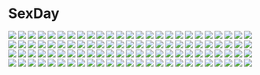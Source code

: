 # SexDay
![](https://konachan.com/image/f08e88808cb29b8440b066480e7a2c13/Konachan.com%20-%2051153%20anus%20ass%20bikini%20blue_hair%20erect_nipples%20pussy%20short_hair%20swimsuit%20tagme%20tan_lines.jpg)
![](https://konachan.com/image/fc1efcca97fd99e7981c9f1e73c9e74d/Konachan.com%20-%2012270%20hachimitsu_to_clover%20hanamoto_hagumi%20morita_shinobu.jpg)
![](https://konachan.com/image/3524168b51fb35ed230e458d7c2ad66a/Konachan.com%20-%2019002%20disgaea%20etna%20flonne%20laharl%20pointed_ears.jpg)
![](https://konachan.com/image/36313c21191523b2fc2b2abe350f82b0/Konachan.com%20-%20298451%202girls%20ana_coppola%20black_hair%20cropped%20glasses%20green_hair%20kiss%20kneehighs%20kozue_akari%20long_hair%20short_hair%20skirt%20skirt_lift%20socks%20white%20yuri.jpg)
![](https://konachan.com/image/dfaa3fe8141fe8584b33865059c91ad9/Konachan.com%20-%2091820%20christmas%20dress%20kan_satomi%20original%20panties%20red_eyes%20underwear.jpg)
![](https://konachan.com/jpeg/a4838476bf4211b651f5c9cbe8f1c475/Konachan.com%20-%20134243%20blonde_hair%20cafe_sourire%20drink%20eretto%20food%20gayarou%20mizushima_kasumi%20mizushima_serika%20natsume_eri%20ogiwara_kyouko%20pink_hair%20purple_hair.jpg)
![](https://konachan.com/image/6774433e6ce6c1756defdf5045fe91fb/Konachan.com%20-%20134728%20animal_ears%20binsen%20breasts%20cleavage%20glasses%20gloves%20nanako_%28ganesagi%29%20original%20tail%20yellow_eyes.jpg)
![](https://konachan.com/image/b44a253e907ce894b4d8552454208665/Konachan.com%20-%20251992%20araragi_koyomi%20bakemonogatari%20blonde_hair%20blush%20dress%20loli%20long_hair%20male%20niigaki_kazunari%20oshino_shinobu%20scan%20school_uniform%20yellow_eyes.jpg)
![](https://konachan.com/image/5f090a092974a1239659564099a65c38/Konachan.com%20-%20245295%20black_hair%20flowers%20forest%20grass%20headphones%20long_hair%20nagakura_%28seven_walkers%29%20original%20skirt%20tree%20water.jpg)
![](https://konachan.com/image/770da1e3a470248347bce0ebfaa260c2/Konachan.com%20-%2071941%20dragon%20loli%20nigihayami_kohakunushi%20ogino_chihiro%20sen_to_chihiro_no_kamikakushi.jpg)
![](https://konachan.com/image/22689c453caff3489b72735d735f84ba/Konachan.com%20-%20305323%20flat_chest%20fujifuji924%20gray_hair%20kokkoro%20magic%20pointed_ears%20princess_connect%21%20purple_eyes%20spear%20weapon.jpg)
![](https://konachan.com/image/609811fecee748879e424acdb2c2b13e/Konachan.com%20-%20131457%20blonde_hair%20chibi%20green_eyes%20green_hair%20hat%20kochiya_sanae%20long_hair%20machily%20miko%20moriya_suwako%20purple_hair%20red_eyes%20rope%20touhou%20yasaka_kanako.jpg)
![](https://konachan.com/image/d07bb4f101b6a51ddbb141f0e7ae6757/Konachan.com%20-%20158291%20clouds%20ribbons%20sakashima_yumewo%20scenic%20school_uniform%20short_hair%20sky%20suzumiya_haruhi%20suzumiya_haruhi_no_yuutsu%20uniform.jpg)
![](https://konachan.com/jpeg/893c9fb400249039ac78e26a503152af/Konachan.com%20-%20265852%20bed%20blush%20bra%20breasts%20game_cg%20long_hair%20navel%20nipples%20open_shirt%20panties%20pink_hair%20ponytail%20praline%20purple_eyes%20ribbons%20sayori%20skirt%20tie%20underwear.jpg)
![](https://konachan.com/image/d9ad8deedd65a8dfdd5b9bddaefb5713/Konachan.com%20-%20203477%20blush%20breast_hold%20breasts%20cleavage%20fujimi_suzu%20headphones%20nitroplus%20nude%20onsen%20sawwei005%20sonico%20super_sonico%20towel%20watanuki_fuuri%20water.jpg)
![](https://konachan.com/image/a742a5d2abf79eee706225631edf790d/Konachan.com%20-%20145875%20kore_wa_zombie_desu_ka%3F%20sarasvati.jpg)
![](https://konachan.com/jpeg/e453f023968e3ea225fd0c926498ff78/Konachan.com%20-%2076141%20alcot%20crying%20game_cg%20irina_vladimirovna_putina%20long_hair%20nimura_yuushi%20osananajimi_wa_daitouryou%20ponytail%20ribbons%20white_hair.jpg)
![](https://konachan.com/image/09737099254a05cd1b5ee9dab5bf4456/Konachan.com%20-%2020948%20al_azif%20demonbane%20deus_machina_demonbane.jpg)
![](https://konachan.com/image/515eca5038a37f20425e5fe18935cc8e/Konachan.com%20-%2049054%20aqua_eyes%20aqua_hair%20cameltoe%20luminous_arc%20luna%20nakano_sora%20nipples%20panties%20see_through%20thighhighs%20topless%20underwear.jpg)
![](https://konachan.com/image/e86b8d742cdc875833f8ff4e402263ae/Konachan.com%20-%20133786%20demon%20horns%20pupps%20thighhighs%20white_hair%20wings%20yellow_eyes%20yu-gi-oh.jpg)
![](https://konachan.com/image/3839ab102bbaa2af2bd7b8809fbef612/Konachan.com%20-%20303896%202girls%20blue_eyes%20blue_hair%20blush%20bow%20cirno%20daiyousei%20dress%20fairy%20flowers%20food%20green_eyes%20green_hair%20hug%20ponytail%20popsicle%20rokusai%20touhou%20water%20wings.jpg)
![](https://konachan.com/jpeg/cdd1facc7be077d3e5dbca3915343552/Konachan.com%20-%20131388%20bikini%20black_hair%20dracu-riot%21%20game_cg%20mera_azusa%20muririn%20swimsuit%20wet%20yuzusoft.jpg)
![](https://konachan.com/jpeg/ef88b8fab7befc3f6bfe2125e6898477/Konachan.com%20-%20106793%202girls%20400%20blonde_hair%20blue_eyes%20breast_grab%20breasts%20fingering%20game_cg%20masturbation%20nipples%20panties%20pink_hair%20pussy_juice%20underwear%20yellow_eyes%20yuri.jpg)
![](https://konachan.com/image/3f6d373bec8130c01cebdb8ce16e61ea/Konachan.com%20-%2018897%20artoria_pendragon_%28all%29%20fate_%28series%29%20fate_stay_night%20saber.jpg)
![](https://konachan.com/jpeg/de5a6706387ffdd74f8c842ef4418064/Konachan.com%20-%20201766%20apple%20barefoot%20bow%20building%20city%20clouds%20dress%20fang%20food%20fruit%20landscape%20original%20psyche3313%20rooftop%20scenic%20sky%20tail%20wings%20wristwear%20yellow_eyes.jpg)
![](https://konachan.com/image/56e2521382ff54395ddca437acad98ad/Konachan.com%20-%2083681%20guitar%20hariko%20hatsune_miku%20instrument%20thighhighs%20twintails%20vocaloid.jpg)
![](https://konachan.com/jpeg/5df43a842d6dd2fe58b88b1d5c8ea730/Konachan.com%20-%20301061%20anthropomorphism%20azur_lane%20enterprise_%28azur_lane%29%20food%20fruit%20lucknight%20nipples%20nude%20pussy%20thighhighs%20uncensored%20wet.jpg)
![](https://konachan.com/image/a4187221b223fd5ceb438796b9dbd0fe/Konachan.com%20-%20252996%20animal_ears%20anus%20ass%20breasts%20ebi_193%20fang%20nipples%20nude%20pussy%20red_eyes%20short_hair%20tail%20thighhighs%20touhou%20uncensored%20white_hair%20wolfgirl.jpg)
![](https://konachan.com/image/6f4d96730215244f4fe6d622ec3d8f56/Konachan.com%20-%2075429%20akatsuki_no_goei%20apron%20game_cg%20knife%20long_hair%20nikaidoh_aya%20red_hair%20syangrila%20tomose_shunsaku.jpg)
![](https://konachan.com/jpeg/6eda3ca997710ac0fb6bf5b7ee76bdcc/Konachan.com%20-%20151130%20animal_ears%20blonde_hair%20blue_eyes%20breasts%20cleavage%20elbow_gloves%20gloves%20shorts%20thighhighs%20white.jpg)
![](https://konachan.com/image/7da5221ceefed2eb0373150b6e890a15/Konachan.com%20-%20229549%20kyokaz%20rin_%28shelter%29%20shelter.jpg)
![](https://konachan.com/jpeg/087623bf70ea2c932d1d09236f3e0afc/Konachan.com%20-%20307656%20anthropomorphism%20ass%20azuma_%28azur_lane%29%20azur_lane%20blue_hair%20blush%20breasts%20brown_eyes%20cleavage%20dress%20gloves%20hbb%20long_hair%20torn_clothes%20white.jpg)
![](https://konachan.com/image/b915cc148d183f6af790027e58e70aba/Konachan.com%20-%20161556%20animal_ears%20ass%20breasts%20bunny_ears%20bunnygirl%20cameltoe%20long_hair%20nipples%20no_bra%20open_shirt%20panties%20purple_eyes%20purple_hair%20thighhighs%20touhou%20underwear.jpg)
![](https://konachan.com/image/d4f6c790bcbff48cc78bcb31ee50221b/Konachan.com%20-%2034265%20clannad%20fujibayashi_kyou%20fujibayashi_ryou%20furukawa_nagisa%20group%20ichinose_kotomi%20key%20scan%20twins.jpg)
![](https://konachan.com/image/44a81310af33913cafa4a2607a85e720/Konachan.com%20-%20113984%202girls%20breasts%20menkui%21%20nipples%20nopan%20open_shirt%20panties%20tagme_%28character%29%20thighhighs%20underwear%20white.jpg)
![](https://konachan.com/image/06bab021d708f00c2ffe44d790beef6a/Konachan.com%20-%20254559%20black_hair%20grass%20jpeg_artifacts%20original%20scenic%20school_uniform%20short_hair%20signed%20skirt%20stairs%20ukumo_uichi%20umbrella%20water.jpg)
![](https://konachan.com/jpeg/1659e96f33ac54c5a9312b984d4cf412/Konachan.com%20-%20253453%20blonde_hair%20blush%20breasts%20close%20erect_nipples%20game_cg%20green_eyes%20gym_uniform%20navel%20no_bra%20oozora_itsuki%20short_hair%20underboob%20wet%20yuuri_shachi.jpg)
![](https://konachan.com/image/d1f44a4456de1cd69520dafee3b9afd5/Konachan.com%20-%20205698%20dille_blood%20dlsite.com%20original%20refeia.jpg)
![](https://konachan.com/jpeg/a3bb55de15cbc0774673a6cd4dd0c2ed/Konachan.com%20-%2020450%20bandage%20desert%20koiwai_yotsuba%20polychromatic%20sketch%20yotsubato%21.jpg)
![](https://konachan.com/image/f08291bdea2a0abdea77bb1f16129057/Konachan.com%20-%20178870%20blood%20breasts%20cleavage%20c.z.%20fang%20original%20petals%20pixiv_fantasia%20wings%20yellow_eyes.jpg)
![](https://konachan.com/image/602584a9771b5f3328458a6b251302b3/Konachan.com%20-%20238208%20aliasing%20animal%20bell%20black_hair%20blush%20bow%20breasts%20cat%20catgirl%20cleavage%20crown%20long_hair%20original%20petals%20red_eyes%20ribbons%20tail%20thighhighs%20yukata.jpg)
![](https://konachan.com/image/dc55077565f266270b603d6b95845425/Konachan.com%20-%20180411%20blonde_hair%20blue_eyes%20blue_hair%20breasts%20cleavage%20green_eyes%20hat%20horns%20ibuki_suika%20pink_hair%20purple_eyes%20red_eyes%20touhou%20weapon%20white_hair%20wolfgirl.jpg)
![](https://konachan.com/jpeg/3a4dbb6ad562c3f6fde4b3c3fa3f49a5/Konachan.com%20-%2041320%20hanyuu%20headphones%20higurashi_no_naku_koro_ni%20purple%20vector.jpg)
![](https://konachan.com/jpeg/de51a253a6d9cc120930c8006a2e4318/Konachan.com%20-%2043898%20breasts%20censored%20kafu%20mabinogi%20nao%20nopan%20penis%20sex.jpg)
![](https://konachan.com/jpeg/d68a32b5cc314e1323af582677bf1d7d/Konachan.com%20-%20164478%20bath%20breasts%20censored%20front_wing%20fumio%20game_cg%20gray_hair%20grisaia_no_kajitsu%20grisaia_no_rakuen%20kazami_kazuki%20nipples%20nude%20pussy%20water%20wet.jpg)
![](https://konachan.com/image/0be30dcbf4f5b15efa8c9902dbf4e966/Konachan.com%20-%205679%20disgaea%20etna%20laharl%20pointed_ears.jpg)
![](https://konachan.com/image/e62732c3d1b19cf7ee26a8420f558cdc/Konachan.com%20-%20114199%20deadman_wonderland%20green_eyes%20mask%20midou_azami%20red_hair.jpg)
![](https://konachan.com/image/2eb48c6a4ff8e830e333fb5a90293991/Konachan.com%20-%20277159%20amy30535%20animal_ears%20blonde_hair%20boots%20bra%20breasts%20cat_smile%20catgirl%20chibi%20cleavage%20green_eyes%20idolmaster%20navel%20short_hair%20skirt%20tail%20underwear%20white.jpg)
![](https://konachan.com/image/30f9cde5d81c65267f276cf3e40f1d13/Konachan.com%20-%2096686%20houmei%20shining_tears%20swimsuit%20taka_tony.jpg)
![](https://konachan.com/image/0376e173b693062b2a1f73387637884c/Konachan.com%20-%20224678%20blush%20breasts%20censored%20cum%20dress%20fellatio%20headdress%20heart%20kairos%2B%20long_hair%20navel%20nipples%20nopan%20penis%20pussy%20red_eyes%20stockings%20watermark%20wet%20wristwear.jpg)
![](https://konachan.com/jpeg/e15985a413fe0d8eca29c2af9a25d157/Konachan.com%20-%20211876%20anthropomorphism%20close%20kantai_collection%20kinugasa_%28kancolle%29%20ohiya%20skirt%20thighhighs%20zettai_ryouiki.jpg)
![](https://konachan.com/jpeg/138e7db6b766ab8018ae55e7c1b34bfd/Konachan.com%20-%20174342%202girls%20blonde_hair%20flandre_scarlet%20hat%20kneehighs%20purple_eyes%20purple_hair%20red_eyes%20remilia_scarlet%20short_hair%20tenhenoboru%20touhou%20vampire%20wings.jpg)
![](https://konachan.com/image/131812e2001d12fa385de1c905d14962/Konachan.com%20-%20133905%20bicolored_eyes%20blush%20breast_grab%20corona_timir%20einhart_stratos%20fujima_takuya%20group%20loli%20nude%20onsen%20rio_wezley%20sacred_heart%20sein%20yagami_hayate.jpg)
![](https://konachan.com/image/9879a979bfdc0898d26d86fdff5436f9/Konachan.com%20-%20134346%20blonde_hair%20blue_eyes%20brown_eyes%20earth%20glasses%20original%20planet%20ponytail%20school_uniform%20space%20tagme%20thighhighs%20tokumaro.jpg)
![](https://konachan.com/image/6978ae6dbdd6e990865336ce2ee66a22/Konachan.com%20-%20301443%20animal%20bicolored_eyes%20cat%20dress%20group%20long_hair%20original%20rasukii_%28pamiton%29%20thighhighs%20uniform%20waitress.jpg)
![](https://konachan.com/image/4e3617aa3d00c669dc54acde3534e088/Konachan.com%20-%2050176%20akiyama_mio%20hirasawa_yui%20k-on%21%20kotobuki_tsumugi%20tainaka_ritsu.jpg)
![](https://konachan.com/jpeg/00817d07cd965e5d50f94ab655b37bdf/Konachan.com%20-%20207873%20bed%20black_hair%20blush%20breasts%20brown_eyes%20caf%C3%A9_memoria%20cropped%20dress%20glasses%20long_hair%20nipples%20no_bra%20nopan%20open_shirt%20sakuraba_julia%20thighhighs.jpg)
![](https://konachan.com/image/81a637f8788622d407cd1e995653e059/Konachan.com%20-%20134850%20ass%20barefoot%20bed%20blush%20bow%20bra%20brown_eyes%20brown_hair%20headband%20idolmaster%20loli%20long_hair%20minase_iori%20nopan%20oyari_ashito%20ribbons%20scan%20underwear.jpg)
![](https://konachan.com/jpeg/7a39db910f2c34fcd0c739dfe8aa0533/Konachan.com%20-%20299649%20ass%20azur_lane%20blush%20breasts%20cleavage%20close%20gijang%20gray_hair%20headband%20long_hair%20pink_eyes%20skirt%20sword%20thighhighs%20upskirt%20weapon%20wristwear.jpg)
![](https://konachan.com/image/7a6f25ae98f287cb49aaf548f3ba914f/Konachan.com%20-%2058030%20black_rock_shooter%20kuroi_mato.jpg)
![](https://konachan.com/jpeg/6b002db295eb69cdfd6d6837a9c57c55/Konachan.com%20-%20301395%20anus%20blush%20breasts%20brown_eyes%20brown_hair%20gloves%20headdress%20kneehighs%20long_hair%20nijisanji%20nipples%20nun%20pussy_juice%20sister_cleaire%20spread_legs.jpg)
![](https://konachan.com/jpeg/7e1f3d99cca9c9501210382b647fc8c7/Konachan.com%20-%20192084%20animal_ears%20elise_wallenstein%20game_cg%20g.i.b._girls_in_black%20tenmaso%20whirlpool.jpg)
![](https://konachan.com/image/f6deb1c7ed38a2615e543a48538606c0/Konachan.com%20-%2083938%20blood%20boots%20brown_hair%20dress%20gray_hair%20group%20gun%20knife%20long_hair%20mecha_hisui%20melty_blood%20red_eyes%20ribbons%20wallachia%20weapon%20white_len%20yellow_eyes.jpg)
![](https://konachan.com/jpeg/8598dbff35c9e033d49c180d21bb5cf6/Konachan.com%20-%2029062%20ass%20frapowa%20ginga_nakajima%20mahou_shoujo_lyrical_nanoha%20mahou_shoujo_lyrical_nanoha_strikers%20purple_hair.jpg)
![](https://konachan.com/jpeg/d262c6220113e92f3c0d99f3dd911203/Konachan.com%20-%20177506%20abhar%20blonde_hair%20blue_eyes%20blush%20clouds%20game_cg%20hanami_mariya%20headphones%20microphone%20misaki_kurehito%20school_uniform%20short_hair%20sky.jpg)
![](https://konachan.com/image/3319004f42a3f6552f19b24f6d0dbb4f/Konachan.com%20-%2026878%20aika_s_granzchesta%20albert_pitt%20alice_carroll%20aria%20aria_pokoteng%20hime_m_granzchesta%20izumo_akatsuki%20mizunashi_akari.jpg)
![](https://konachan.com/image/12b66958738b2f7f270859b4a0f20ff6/Konachan.com%20-%2076668%20mahou_shoujo_lyrical_nanoha%20tagme%20takamachi_nanoha%20vector.jpg)
![](https://konachan.com/image/60190f23fe4e236a28fdd6f6e5e6e3ea/Konachan.com%20-%20302567%20bikini%20blush%20breast_hold%20breasts%20brown_eyes%20brown_hair%20cum%20idolmaster%20lolicept%20navel%20paizuri%20pubic_hair%20swimsuit%20totoki_airi%20twintails.jpg)
![](https://konachan.com/image/a221a9bd89876b3b7e9cc079731b4398/Konachan.com%20-%2036183%20tagme.jpg)
![](https://konachan.com/jpeg/dd1913f637b7ec8f06d211d381bca6b1/Konachan.com%20-%2031273%20cameltoe%20censored%20fellatio%20fingering%20game_cg%20lyrical_lyric%20marmalade%20mikeou.jpg)
![](https://konachan.com/image/641e08f692372f94078d6940e7d59b5a/Konachan.com%20-%2023594%20fate_%28series%29%20fate_stay_night%20rider%20takeuchi_takashi%20type-moon.jpg)
![](https://konachan.com/jpeg/6019d9de32deee4a2ed05ee636aedf5e/Konachan.com%20-%20218216%20blue_eyes%20blush%20game_cg%20ibuki_kohane%20madosoft%20panties%20red_hair%20school_uniform%20skirt%20syroh%20thighhighs%20underwear%20yakimochi_stream.jpg)
![](https://konachan.com/jpeg/bee797a8c2dc4f3ef142c2735b997a3d/Konachan.com%20-%20163444%20berrys%20breasts%20cleavage%20game_cg%20izuno_youko%20navel%20sphere.jpg)
![](https://konachan.com/image/cc1a24fc56ebf98fa6a48cc184b101f8/Konachan.com%20-%2020842%20jibril_seitenshi%20makai_tenshi_jibril%20manabe_rika.jpg)
![](https://konachan.com/jpeg/7d9843df39f6c6fe8acf17c28a4d1fe4/Konachan.com%20-%20171367%20animal_ears%20butterfly%20dress%20gray_hair%20long_hair%20original%20ribbons%20tears%20toinana.jpg)
![](https://konachan.com/image/378622c2a728f7352c75b105f3afdf70/Konachan.com%20-%20138448%20aqua_eyes%20blue_eyes%20blue_hair%20boots%20cape%20eyepatch%20gloves%20green_hair%20group%20long_hair%20original%20ponytail%20red_eyes%20red_hair%20scarf%20spear%20sword%20weapon.jpg)
![](https://konachan.com/image/afa5c173a5c34a1bbf07e5a734b29d37/Konachan.com%20-%20243860%20blonde_hair%20bow%20brown_eyes%20flowers%20original%20short_hair%20tagme_%28artist%29%20white.jpg)
![](https://konachan.com/image/3acc44db3bba28922b449fb1bd221e7c/Konachan.com%20-%20256794%20blood%20blue_eyes%20blush%20bra%20breasts%20cian_yo%20drink%20glasses%20long_hair%20navel%20nipples%20overwatch%20panties%20penis%20ponytail%20pussy%20sex%20tears%20uncensored%20underwear.jpg)
![](https://konachan.com/image/9445f21948200ddd2d993ef77a730884/Konachan.com%20-%2082092%20angel%20lily_%28vocaloid%29%20megurine_luka%20tyouya%20vocaloid%20wings.jpg)
![](https://konachan.com/image/aaf4ed9720fe6f86bc7d2b35679802a1/Konachan.com%20-%2070955%20ayase08%20eyepatch%20green_hair%20hatsune_miku%20kneehighs%20long_hair%20red_eyes%20skirt%20twintails%20vocaloid.jpg)
![](https://konachan.com/jpeg/69124cd74826203d4f70137a170efac6/Konachan.com%20-%20188942%20all_male%20blonde_hair%20blood%20boots%20glasses%20gloves%20kamezaemon%20male%20mask%20original%20red_eyes%20short_hair%20sword%20tentacles%20torn_clothes%20weapon.jpg)
![](https://konachan.com/jpeg/7af6be0e2568191b2f643bdc0215a95e/Konachan.com%20-%20300168%20barefoot%20blush%20cameltoe%20dankesang%20fate_grand_order%20fate_%28series%29%20medb_%28fate_grand_order%29%20panties%20pink_hair%20spread_legs%20underwear%20yellow_eyes.jpg)
![](https://konachan.com/jpeg/dbee510261f758e6b9624f0176725b65/Konachan.com%20-%20261166%20nou%20polychromatic%20purple%20purple_eyes%20short_hair%20skirt%20vocaloid%20white_hair.jpg)
![](https://konachan.com/jpeg/6b1b15e5d2b7fe6f8c766df5cbd0a08f/Konachan.com%20-%20305346%202girls%20bikini%20blue_hair%20blush%20cameltoe%20gloves%20green_eyes%20long_hair%20navel%20nipples%20original%20ponytail%20scan%20see_through%20swimsuit%20thighhighs%20yellow_eyes.jpg)
![](https://konachan.com/jpeg/64859eccd7679a95ce5c95e64cae4d71/Konachan.com%20-%20306529%20barefoot%20beach%20bikini%20blush%20breasts%20cleavage%20clouds%20cu-no%20hisen_kaede%20navel%20purple_eyes%20purple_hair%20scan%20sky%20sunglasses%20swimsuit%20tree%20water.jpg)
![](https://konachan.com/jpeg/6ebeee789fbd1ceb049812b5979e4990/Konachan.com%20-%20155206%20akigase_nozomi%20black_hair%20blue_eyes%20bra%20ex-one%20game_cg%20manatsu_no_yoru_no_yuki_monogatari%20mikeou%20panties%20thighhighs%20underwear%20waitress.jpg)
![](https://konachan.com/image/8891685458f1349495939511797a2dbb/Konachan.com%20-%2020140%20brown_eyes%20brown_hair%20flowers%20ichigo_100%20japanese_clothes%20kimono%20toujou_aya.jpg)
![](https://konachan.com/image/78aacd42a2f10847add3098e87713bcf/Konachan.com%20-%20160565%203d%20building%20m_kato%20original%20scenic%20stairs.jpg)
![](https://konachan.com/image/1b14bb1d05cd6308875d32ae6f93ad2e/Konachan.com%20-%20254051%202girls%20bikini_top%20blue_eyes%20boots%20cuko%20gray_hair%20kuroi_mato%20long_hair%20navel%20necklace%20red_eyes%20scythe%20shorts%20thighhighs%20twintails%20weapon%20wings.jpg)
![](https://konachan.com/image/68116c6232fdbac81f9f9cb11a0c91bb/Konachan.com%20-%20180846%20animal%20bird%20black_hair%20blue_eyes%20brown_hair%20cape%20dress%20feathers%20fire%20gloves%20long_hair%20male%20red_eyes%20short_hair%20stagain%20sword%20thighhighs%20weapon.jpg)
![](https://konachan.com/image/c090e6d2b925a4e2e9aec38994f89979/Konachan.com%20-%20286255%20bed%20blonde_hair%20hyuuga_azuri%20navel%20original%20school_uniform%20short_hair%20skirt%20thighhighs%20yellow_eyes%20zettai_ryouiki.jpg)
![](https://konachan.com/image/8f87a95c1303e28a612b5f7463cca061/Konachan.com%20-%20136014%20akazawa_izumi%20another%20ass%20book%20kazami_tomohiko%20long_hair%20school_uniform%20tagme%20twintails%20yamashita_bungo.jpg)
![](https://konachan.com/image/f5134cfdfe3e4e7ee6d4b2d271ecc1c1/Konachan.com%20-%20256409%20all_male%20amamiya_ren%20animal%20brown_eyes%20brown_hair%20carchet%20cat%20glasses%20male%20morgana_%28persona_5%29%20persona%20persona_5%20short_hair.jpg)
![](https://konachan.com/image/9a16003323aa471e9ca5c4018d8cabd9/Konachan.com%20-%20143853%20akiyama_mio%20black_eyes%20blonde_hair%20blue_eyes%20boots%20brown_eyes%20brown_hair%20earmuffs%20food%20group%20hat%20headband%20ice_cream%20k-on%21%20long_hair%20scarf%20short_hair.jpg)
![](https://konachan.com/image/c36b4c985839e8816b3f57483be74c19/Konachan.com%20-%2010959%20bokusatsu_tenshi_dokuro-chan%20dokuro.jpg)
![](https://konachan.com/jpeg/cd5e1b7a7049e6bfd6e0bbe786b7aef6/Konachan.com%20-%20182874%20amamiya_hibiya%20kagerou_project%20kano_shuuya%20kido_tsubomi%20kisaragi_momo%20kisaragi_shintaro%20kozakura_mary%20negi_%28ngng_9%29%20seto_kousuke%20tateyama_ayano.jpg)
![](https://konachan.com/image/db69f9fe0ff121388827d52974356f86/Konachan.com%20-%2056913%20clannad%20drink%20food%20fujibayashi_kyou%20fujibayashi_ryou%20furukawa_nagisa%20group%20sakagami_tomoyo%20scan%20twins.jpg)
![](https://konachan.com/image/7bedaede66d24b8baf4d34407544edfe/Konachan.com%20-%2097744%20akemi_homura%20gun%20mahou_shoujo_madoka_magica%20weapon%20yuunagi_yuu.jpg)
![](https://konachan.com/image/4d32f7fb9aa11da12c5de439f043060d/Konachan.com%20-%20132611%20bow%20dress%20long_hair%20original%20ribbons%20siting_zeng.jpg)
![](https://konachan.com/jpeg/c9417cba669f59802d39b977db13290d/Konachan.com%20-%20244635%20bakemonogatari%20blue_eyes%20close%20long_hair%20monogatari_%28series%29%20purple_hair%20senjougahara_hitagi%20vector.jpg)
